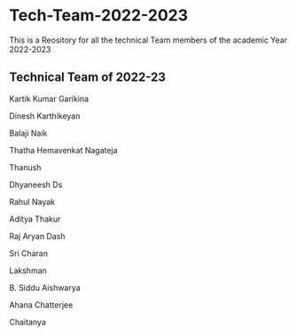 # Tech-Team-2022-2023
This is a Reository for all the technical Team members of the academic Year 2022-2023

## Technical Team of 2022-23

Kartik Kumar Garikina

Dinesh Karthikeyan

Balaji Naik

Thatha Hemavenkat Nagateja

Thanush

Dhyaneesh Ds

Rahul Nayak

Aditya Thakur

Raj Aryan Dash

Sri Charan

Lakshman

B. Siddu Aishwarya

Ahana Chatterjee

Chaitanya
